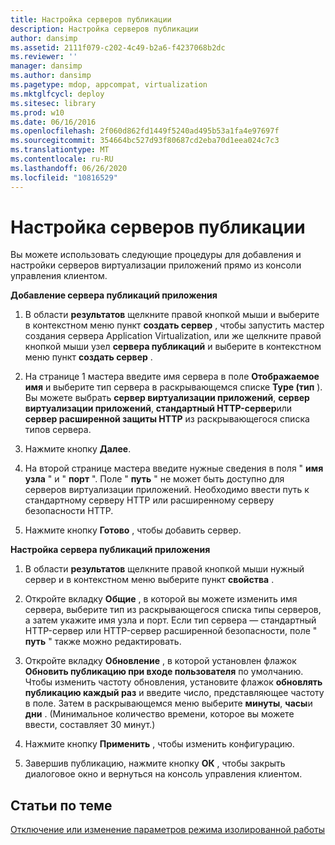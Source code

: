 ```yaml
---
title: Настройка серверов публикации
description: Настройка серверов публикации
author: dansimp
ms.assetid: 2111f079-c202-4c49-b2a6-f4237068b2dc
ms.reviewer: ''
manager: dansimp
ms.author: dansimp
ms.pagetype: mdop, appcompat, virtualization
ms.mktglfcycl: deploy
ms.sitesec: library
ms.prod: w10
ms.date: 06/16/2016
ms.openlocfilehash: 2f060d862fd1449f5240ad495b53a1fa4e97697f
ms.sourcegitcommit: 354664bc527d93f80687cd2eba70d1eea024c7c3
ms.translationtype: MT
ms.contentlocale: ru-RU
ms.lasthandoff: 06/26/2020
ms.locfileid: "10816529"
---
```

# Настройка серверов публикации


Вы можете использовать следующие процедуры для добавления и настройки серверов виртуализации приложений прямо из консоли управления клиентом.

**Добавление сервера публикаций приложения**

1.  В области **результатов** щелкните правой кнопкой мыши и выберите в контекстном меню пункт **создать сервер** , чтобы запустить мастер создания сервера Application Virtualization, или же щелкните правой кнопкой мыши узел **сервера публикаций** и выберите в контекстном меню пункт **создать сервер** .

2.  На странице 1 мастера введите имя сервера в поле **Отображаемое имя** и выберите тип сервера в раскрывающемся списке **Type (тип** ). Вы можете выбрать **сервер виртуализации приложений**, **сервер виртуализации приложений**, **стандартный HTTP-сервер**или **сервер расширенной защиты HTTP** из раскрывающегося списка типов сервера.

3.  Нажмите кнопку **Далее**.

4.  На второй странице мастера введите нужные сведения в поля " **имя узла** " и " **порт** ". Поле " **путь** " не может быть доступно для серверов виртуализации приложений. Необходимо ввести путь к стандартному серверу HTTP или расширенному серверу безопасности HTTP.

5.  Нажмите кнопку **Готово** , чтобы добавить сервер.

**Настройка сервера публикаций приложения**

1.  В области **результатов** щелкните правой кнопкой мыши нужный сервер и в контекстном меню выберите пункт **свойства** .

2.  Откройте вкладку **Общие** , в которой вы можете изменить имя сервера, выберите тип из раскрывающегося списка типы серверов, а затем укажите имя узла и порт. Если тип сервера — стандартный HTTP-сервер или HTTP-сервер расширенной безопасности, поле " **путь** " также можно редактировать.

3.  Откройте вкладку **Обновление** , в которой установлен флажок **Обновить публикацию при входе пользователя** по умолчанию. Чтобы изменить частоту обновления, установите флажок **обновлять публикацию каждый раз** и введите число, представляющее частоту в поле. Затем в раскрывающемся меню выберите **минуты**, **часы**и **дни** . (Минимальное количество времени, которое вы можете ввести, составляет 30 минут.)

4.  Нажмите кнопку **Применить** , чтобы изменить конфигурацию.

5.  Завершив публикацию, нажмите кнопку **ОК** , чтобы закрыть диалоговое окно и вернуться на консоль управления клиентом.

## Статьи по теме


[Отключение или изменение параметров режима изолированной работы](how-to-disable-or-modify-disconnected-operation-mode-settings.md)

 

 





